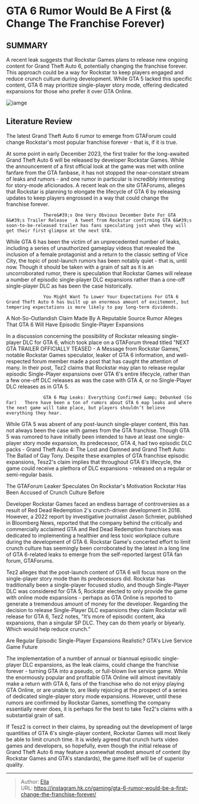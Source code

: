 # GTA 6 Rumor Would Be A First (&amp; Change The Franchise Forever)


## SUMMARY 



  A recent leak suggests that Rockstar Games plans to release new ongoing content for Grand Theft Auto 6, potentially changing the franchise forever.   This approach could be a way for Rockstar to keep players engaged and reduce crunch culture during development.   While GTA 5 lacked this specific content, GTA 6 may prioritize single-player story mode, offering dedicated expansions for those who prefer it over GTA Online.  

![iamge](https://static1.srcdn.com/wordpress/wp-content/uploads/2023/11/gta-6-rumor-would-be-a-first-change-the-franchise-forever.jpg)

## Literature Review

The latest Grand Theft Auto 6 rumor to emerge from GTAForum could change Rockstar&#39;s most popular franchise forever - that is, if it is true.




At some point in early December 2023, the first trailer for the long-awaited Grand Theft Auto 6 will be released by developer Rockstar Games. While the announcement of a first official look at the game was met with online fanfare from the GTA fanbase, it has not stopped the near-constant stream of leaks and rumors - and one rumor in particular is incredibly interesting for story-mode aficionados. A recent leak on the site GTAForums, alleges that Rockstar is planning to elongate the lifecycle of GTA 6 by releasing updates to keep players engrossed in a way that could change the franchise forever.




                  There&#39;s One Very Obvious December Date For GTA 6&#39;s Trailer Release   A tweet from Rockstar confirming GTA 6&#39;s soon-to-be-released trailer has fans speculating just when they will get their first glimpse at the next GTA.   

While GTA 6 has been the victim of an unprecedented number of leaks, including a series of unauthorized gameplay videos that revealed the inclusion of a female protagonist and a return to the classic setting of Vice City, the topic of post-launch rumors has been notably quiet - that is, until now. Though it should be taken with a grain of salt as it is an uncorroborated rumor, there is speculation that Rockstar Games will release a number of episodic single-player DLC expansions rather than a one-off single-player DLC as has been the case historically.

                  You Might Want To Lower Your Expectations For GTA 6   Grand Theft Auto 6 has built up an enormous amount of excitement, but tempering expectations is more likely to pay long-term dividends.   





 A Not-So-Outlandish Claim Made By A Reputable Source 
Rumor Alleges That GTA 6 Will Have Episodic Single-Player Expansions
          

In a discussion concerning the possibility of Rockstar releasing single-player DLC for GTA 6, which took place on a GTAForum thread titled &#34;NEXT GTA TRAILER OFFICIALLY TEASED - A Message from Rockstar Games,&#34; notable Rockstar Games speculator, leaker of GTA 6 information, and well-respected forum member made a post that has caught the attention of many. In their post, Tez2 claims that Rockstar may plan to release regular episodic Single-Player expansions over GTA 6&#39;s entire lifecycle, rather than a few one-off DLC releases as was the case with GTA 4, or no Single-Player DLC releases as in GTA 5.

                  GTA 6 Map Leaks: Everything Confirmed &amp; Debunked (So Far)   There have been a ton of rumors about GTA 6 map leaks and where the next game will take place, but players shouldn’t believe everything they hear.   




While GTA 5 was absent of any post-launch single-player content, this has not always been the case with games from the GTA franchise. Though GTA 5 was rumored to have initially been intended to have at least one single-player story mode expansion, its predecessor, GTA 4, had two episodic DLC packs - Grand Theft Auto 4: The Lost and Damned and Grand Theft Auto: The Ballad of Gay Tony. Despite these examples of GTA franchise episodic expansions, Tesz2&#39;s claim implies that throughout GTA 6&#39;s lifecycle, the game could receive a plethora of DLC expansions - released on a regular or semi-regular basis.



 The GTAForum Leaker Speculates On Rockstar&#39;s Motivation 
Rockstar Has Been Accused of Crunch Culture Before
          

Developer Rockstar Games faced an endless barrage of controversies as a result of Red Dead Redemption 2&#39;s crunch-driven development in 2018. However, a 2022 report by investigative journalist Jason Schreier, published in Bloomberg News, reported that the company behind the critically and commercially acclaimed GTA and Red Dead Redemption franchises was dedicated to implementing a healthier and less toxic workplace culture during the development of GTA 6. Rockstar Game&#39;s concerted effort to limit crunch culture has seemingly been corroborated by the latest in a long line of GTA 6-related leaks to emerge from the self-reported largest GTA fan forum, GTAForums.




Tez2 alleges that the post-launch content of GTA 6 will focus more on the single-player story mode than its predecessors did. Rockstar has traditionally been a single-player focused studio, and though Single-Player DLC was considered for GTA 5, Rockstar elected to only provide the game with online mode expansions - perhaps as GTA Online is reported to generate a tremendous amount of money for the developer. Regarding the decision to release Single-Player DLC expansions they claim Rockstar will release for GTA 6, Tez2 notes, &#34;It’s more of episodic content, aka expansions, than a singular SP DLC. They can do them yearly or biyearly. Which would help reduce crunch.”



 Are Regular Episodic Single-Player Expansions Realistic? 
GTA&#39;s Live Service Game Future
         

The implementation of a number of annual or biannual episodic single-player DLC expansions, as the leak claims, could change the franchise forever - turning GTA into a pseudo, or full-blown live service game. While the enormously popular and profitable GTA Online will almost inevitably make a return with GTA 6, fans of the franchise who do not enjoy playing GTA Online, or are unable to, are likely rejoicing at the prospect of a series of dedicated single-player story mode expansions. However, until these rumors are confirmed by Rockstar Games, something the company essentially never does, it is perhaps for the best to take Tez2&#39;s claims with a substantial grain of salt.




If Tesz2 is correct in their claims, by spreading out the development of large quantities of GTA 6&#39;s single-player content, Rockstar Games will most likely be able to limit crunch time. It is widely agreed that crunch hurts video games and developers, so hopefully, even though the initial release of Grand Theft Auto 6 may feature a somewhat modest amount of content (by Rockstar Games and GTA&#39;s standards), the game itself will be of superior quality.



---

> Author: [Ella](https://instagram.hk.cn/)  
> URL: https://instagram.hk.cn/gaming/gta-6-rumor-would-be-a-first-change-the-franchise-forever/  

